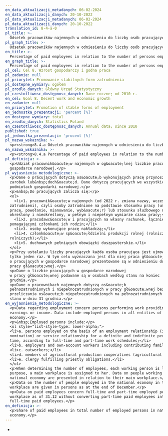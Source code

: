 ```yaml
---
en_data_aktualizacji_metadanych: 06-02-2024
en_data_aktualizacji_danych: 20-10-2022
pl_data_aktualizacji_metadanych: 06-02-2024
pl_data_aktualizacji_danych: 20-10-2022
translation_id: 8-4-a-0
pl_title: >-
  Odsetek pracowników najemnych w odniesieniu do liczby osób pracujących w gospodarce narodowej.
pl_graph_title: >-
  Odsetek pracowników najemnych w odniesieniu do liczby osób pracujących w gospodarce narodowej.
en_title: >-
  Percentage of paid employees in relation to the number of persons employed in national economy.
en_graph_title: >-
  Percentage of paid employees in relation to the number of persons employed in national economy.
pl_cel: Cel 8. Wzrost gospodarczy i godna praca
pl_zadanie: null
pl_priorytet: Promowanie stabilnych form zatrudnienia
pl_dostepne_wymiary: ogółem
pl_zrodlo_danych: Główny Urząd Statystyczny
pl_czestotliwosc_dostępnosc_danych: Dane roczne; od 2010 r.
en_cel: Goal 8. Decent work and economic growth
en_zadanie: null
en_priorytet: Promotion of stable forms of employment
en_jednostka_prezentacji: 'percent [%]'
en_dostepne_wymiary: total
en_zrodlo_danych: Statistics Poland
en_czestotliwosc_dostępnosc_danych: Annual data; since 2010
published: true
pl_jednostka_prezentacji: 'procent [%]'
pl_nazwa_wskaznika: >-
  <p><strong>8.4.a Odsetek pracowników najemnych w odniesieniu do liczby osób pracujących w gospodarce narodowej.</strong></p>
en_nazwa_wskaznika: >-
  <p><strong>8.4.a Percentage of paid employees in relation to the number of persons employed in national economy.</strong></p>
pl_definicja: >-
  <p>Udział pracownik&oacute;w najemnych w og&oacute;lnej liczbie pracujących w
  gospodarce narodowej.</p>
pl_wyjasnienia_metodologiczne: >-
  <p>Dane o pracujących dotyczą os&oacute;b wykonujących pracę przynoszącą im
  zarobek lub&nbsp;doch&oacute;d. Dane dotyczą pracujących we wszystkich
  podmiotach gospodarki narodowej.</p>
  <p>&nbsp;Do pracujących zalicza się:</p>
  <ol>
    <li>1. pracownik&oacute;w najemnych (od 2022 r. zmiana nazwy, wcześniej
  zatrudnieni), czyli osoby zatrudnione na podstawie stosunku pracy (umowa o
  pracę, powołanie, mianowanie, wyb&oacute;r) lub stosunku służbowego na czas
  określony i nieokreślony, w pełnym i niepełnym wymiarze czasu pracy;</li>
    <li>2. pracodawc&oacute;w i pracujących na własny rachunek, łącznie z
  pomagającymi członkami ich rodzin;</li>
    <li>3. osoby wykonujące pracę nakładczą;</li>
    <li>4. członk&oacute;w sp&oacute;łdzielni produkcji rolnej (rolniczych sp&oacute;łdzielni produkcyjnych i innych sp&oacute;łdzielni zajmujących się produkcją rolną oraz sp&oacute;łdzielni k&oacute;łek
  rolniczych);</li>
    <li>5. duchownych pełniących obowiązki duszpasterskie.</li>
  </ol>
  <p>Przy ustalaniu liczby pracujących każda osoba pracująca jest ujmowana
  tylko jeden raz. W tym celu wyznaczana jest dla niej praca gł&oacute;wna. Dane
  o pracujących w gospodarce narodowej prezentowane są w odniesieniu do ich
  pracy gł&oacute;wnej.</p>
  <p>Dane o liczbie pracujących w gospodarce narodowej
  w pracy gł&oacute;wnej podawane są w osobach według stanu na koniec
  grudnia.</p>
  <p>Dane o pracownikach najemnych dotyczą os&oacute;b
  pełnozatrudnionych i niepełnozatrudnionych w pracy gł&oacute;wnej bez
  przeliczania os&oacute;b niepełnozatrudnionych na pełnozatrudnionych według
  stanu w dniu 31 grudnia.</p>
en_wyjasnienia_metodologiczne: >-
  <p>Data regarding employment concern persons performing work providing
  earnings or income. Data include employed persons in all entities of national
  economy.</p>
  <p>&nbsp;Employed persons include:</p>
  <ol style="list-style-type: lower-alpha;">
  <li>a. persons employed on the basis of an employment relationship (i.e. employment contract, appointment, election or
  nomination) or service relationship for a definite and indefinite period of
  time, according to full-time and part-time work schedules;</li>
  <li>b. employers and own-account workers including contributing family workers;</li>
  <li>c. outworkers;</li>
  <li>d. members of agricultural production cooperatives (agricultural producers; cooperatives and other cooperatives engaged in agricultural production as well as agricultural farmers; cooperatives);</li>
  <li>e. clergy fulfilling priestly obligations.</li>
  </ol>
  <p>When determining the number of employees, each working person is listed only once. For this
  purpose, a main workplace is assigned to her. Data on people working in the
  national economy are presented in relation to their main workplace.</p>
  <p>Data on the number of people employed in the national economy in the main
  workplace are given in persons as at the end of December.</p>
  <p>Data on paid employees concern full-time and part-time employed persons in their main
  workplace as of 31.12 without converting part-time paid employees into
  full-time paid employees.</p>
en_definicja: >-
  <p>Share of paid employees in total number of employed persons in national
  economy.</p>
---
```

-
